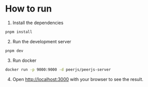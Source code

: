 # How to run

1. Install the dependencies
```bash
pnpm install
```

2. Run the development server
```bash
pnpm dev
```

3. Run docker
```bash
docker run -p 9000:9000 -d peerjs/peerjs-server
```

4. Open [http://localhost:3000](http://localhost:3000) with your browser to see the result.
